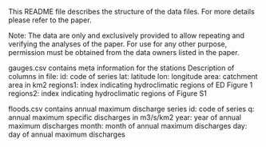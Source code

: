 This README file describes the structure of the data files. For more details please refer to the paper. 

Note: The data are only and exclusively provided to allow repeating and verifying the analyses of the paper. 
For use for any other purpose, permission must be obtained from the data owners listed in the paper.

gauges.csv contains meta information for the stations
Description of columns in file:
id: code of series
lat: latitude
lon: longitude
area: catchment area in km2
regions1: index indicating hydroclimatic regions of ED Figure 1
regions2: index indicating hydroclimatic regions of Figure S1

floods.csv contains annual maximum discharge series
id: code of series
q: annual maximum specific discharges in m3/s/km2
year: year of annual maximum discharges
month: month of annual maximum discharges
day: day of annual maximum discharges

